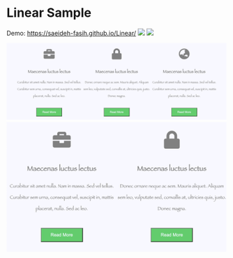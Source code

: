 # Linear Sample
Demo:  https://saeideh-fasih.github.io/Linear/
![](demo/Screenshot%202020-06-06%20at%2011.12.38.png)
![](demo/Screenshot%202020-06-06%20at%2011.13.06.png)


![](demo/Screenshot%202020-06-06%20at%2011.14.34.png)
![](demo/Screenshot%202020-06-06%20at%2011.14.23.png)

